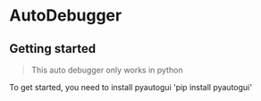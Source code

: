 # AutoDebugger

## Getting started
> This auto debugger only works in python


To get started, you need to install pyautogui
'pip install pyautogui'

